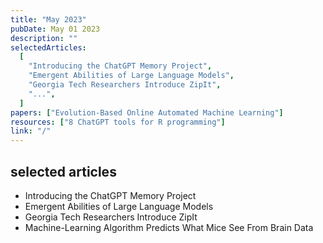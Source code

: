 ```yaml
---
title: "May 2023"
pubDate: May 01 2023
description: ""
selectedArticles:
  [
    "Introducing the ChatGPT Memory Project",
    "Emergent Abilities of Large Language Models",
    "Georgia Tech Researchers Introduce ZipIt",
    "...",
  ]
papers: ["Evolution-Based Online Automated Machine Learning"]
resources: ["8 ChatGPT tools for R programming"]
link: "/"
---
```


## selected articles

- Introducing the ChatGPT Memory Project
- Emergent Abilities of Large Language Models
- Georgia Tech Researchers Introduce ZipIt
- Machine-Learning Algorithm Predicts What Mice See From Brain Data
